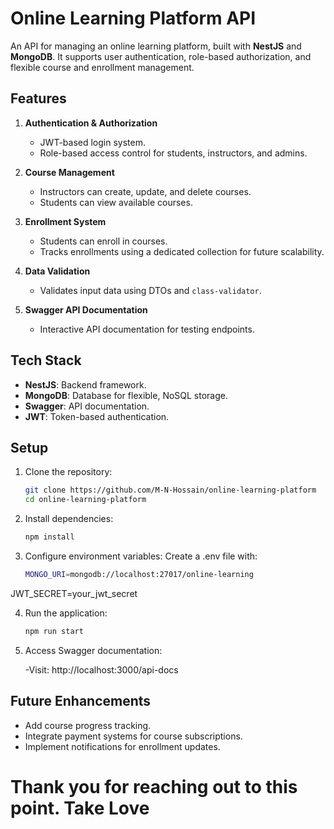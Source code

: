 # Online Learning Platform API

An API for managing an online learning platform, built with **NestJS** and **MongoDB**. It supports user authentication, role-based authorization, and flexible course and enrollment management.

## Features
1. **Authentication & Authorization**
   - JWT-based login system.
   - Role-based access control for students, instructors, and admins.

2. **Course Management**
   - Instructors can create, update, and delete courses.
   - Students can view available courses.

3. **Enrollment System**
   - Students can enroll in courses.
   - Tracks enrollments using a dedicated collection for future scalability.

4. **Data Validation**
   - Validates input data using DTOs and `class-validator`.

5. **Swagger API Documentation**
   - Interactive API documentation for testing endpoints.

## Tech Stack
- **NestJS**: Backend framework.
- **MongoDB**: Database for flexible, NoSQL storage.
- **Swagger**: API documentation.
- **JWT**: Token-based authentication.

## Setup
1. Clone the repository:
   ```bash
   git clone https://github.com/M-N-Hossain/online-learning-platform
   cd online-learning-platform
   
2. Install dependencies:
   ```bash
   npm install

3. Configure environment variables: Create a .env file with:
   ```bash
   MONGO_URI=mongodb://localhost:27017/online-learning
JWT_SECRET=your_jwt_secret

4. Run the application:
   ```bash
   npm run start

5. Access Swagger documentation:

   -Visit: http://localhost:3000/api-docs

## Future Enhancements

- Add course progress tracking.
- Integrate payment systems for course subscriptions.
- Implement notifications for enrollment updates.

# Thank you for reaching out to this point. Take Love
